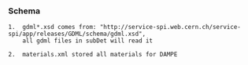 
### Schema

    1.  gdml*.xsd comes from: "http://service-spi.web.cern.ch/service-spi/app/releases/GDML/schema/gdml.xsd",
        all gdml files in subDet will read it

    2.  materials.xml stored all materials for DAMPE
